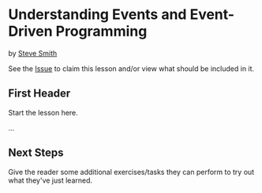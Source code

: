 # Understanding Events and Event-Driven Programming
by [Steve Smith](http://deviq.com/me/steve-smith)

See the [Issue](https://github.com/dotnet/training-tutorials/issues/17) to claim this lesson and/or view what should be included in it.

## First Header

Start the lesson here.

...


## Next Steps

Give the reader some additional exercises/tasks they can perform to try out what they've just learned.